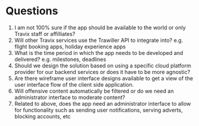 # Questions
1. I am not 100% sure if the app should be available to the world or only Travix staff or affilliates?
2. Will other Travix services use the Trawiller API to integrate into? e.g. flight booking apps, holiday experience apps
3. What is the time period in which the app needs to be developed and delivered? e.g. milestones, deadlines
4. Should we design the solution based on using a specific cloud platform provider for our backend services or does it have to be more agnostic?
5. Are there wireframe user interface designs available to get a view of the user interface flow of the client side application.
6. Will offensive content automatically be filtered or do we need an administrator interface to moderate content?
7. Related to above, does the app need an administrator interface to allow for functionality such as sending user notifications, serving adverts, blocking accounts, etc